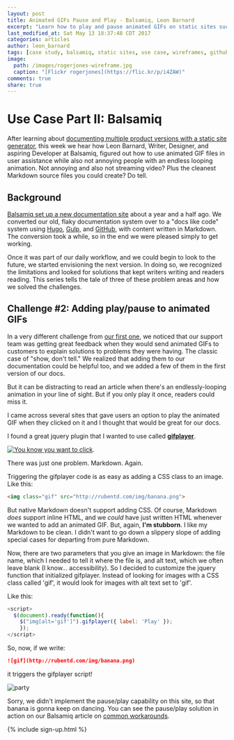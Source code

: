```yaml
---
layout: post
title: Animated GIFs Pause and Play - Balsamiq, Leon Barnard
excerpt: "Learn how to play and pause animated GIFs on static sites such as Hugo on GitHub from Leon Barnard, Designer and Writer at Balsamiq."
last_modified_at: Sat May 13 18:37:48 CDT 2017
categories: articles
author: leon_barnard
tags: [case study, balsamiq, static sites, use case, wireframes, github, docs, repos, hugo, tools, gif, animated gifs]
image:
  path: /images/rogerjones-wireframe.jpg
  caption: "[Flickr rogerjones](https://flic.kr/p/i4ZAW)"
comments: true
share: true
---
```


# Use Case Part II: Balsamiq

After learning about [documenting multiple product versions with a static site generator](https://docslikecode.com/articles/balsamiq-case-study-part-1/), this week we hear how Leon Barnard, Writer, Designer, and aspiring Developer at Balsamiq, figured out how to use animated GIF files in user assistance while also not annoying people with an endless looping animation. Not annoying and also not streaming video? Plus the cleanest Markdown source files you could create? Do tell.

## Background

[Balsamiq set up a new documentation site](https://blog.balsamiq.com/new-documentation-site/) about a year and a half ago. We converted our old, flaky documentation system over to a "docs like code" system using [Hugo](https://gohugo.io/), [Gulp](https://gulpjs.com/), and [GitHub](https://github.com/), with content written in Markdown. The conversion took a while, so in the end we were pleased simply to get working.

Once it was part of our daily workflow, and we could begin to look to the future, we started envisioning the next version. In doing so, we recognized the limitations and looked for solutions that kept writers writing and readers reading. This series tells the tale of three of these problem areas and how we solved the challenges.

## Challenge #2: Adding play/pause to animated GIFs

In a very different challenge from [our first one](https://docslikecode.com/articles/balsamiq-case-study-part-1/), we noticed that our support team was getting great feedback when they would send animated GIFs to customers to explain solutions to problems they were having. The classic case of "show, don't tell." We realized that adding them to our documentation could be helpful too, and we added a few of them in the first version of our docs.

But it can be distracting to read an article when there's an endlessly-looping animation in your line of sight. But if you only play it once, readers could miss it.

I came across several sites that gave users an option to play the animated GIF when they clicked on it and I thought that would be great for our docs.

I found a great jquery plugin that I wanted to use called [**gifplayer**](http://rubentd.com/gifplayer/).

[![You know you want to click](https://media.balsamiq.com/images/docslikecode/gifplayer.png)](http://rubentd.com/gifplayer/).

There was just one problem. Markdown. Again.

Triggering the gifplayer code is as easy as adding a CSS class to an image. Like this:

```html
<img class="gif" src="http://rubentd.com/img/banana.png">
```

But native Markdown doesn't support adding CSS. Of course, Markdown *does* support inline HTML, and we *could* have just written HTML whenever we wanted to add an animated GIF. But, again, **I'm stubborn**. I like my Markdown to be clean. I didn't want to go down a slippery slope of adding special cases for departing from pure Markdown.

Now, there are two parameters that you give an image in Markdown: the file name, which I needed to tell it where the file is, and alt text, which we often leave blank (I know... accessibility). So I decided to customize the jquery function that initialized gifplayer. Instead of looking for images with a CSS class called 'gif', it would look for images with  alt text set to 'gif'.

Like this:

```javascript
<script>
  $(document).ready(function(){
    $("img[alt='gif']").gifplayer({ label: 'Play' });
	});
</script>
```

So, now, if we write:

```markdown
![gif](http://rubentd.com/img/banana.png)
```
it triggers the gifplayer script!

![party](http://rubentd.com/img/banana.gif)

Sorry, we didn't implement the pause/play capability on this site, so that banana is gonna keep on dancing. You can see the pause/play solution in action on our Balsamiq article on [common workarounds](https://support.balsamiq.com/tutorials/workarounds/#link-to-alternates).

{% include sign-up.html %}
